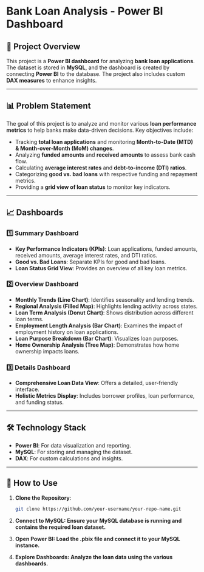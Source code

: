 # Bank Loan Analysis - Power BI Dashboard

## 📌 Project Overview
This project is a **Power BI dashboard** for analyzing **bank loan applications**. The dataset is stored in **MySQL**, and the dashboard is created by connecting **Power BI** to the database. The project also includes custom **DAX measures** to enhance insights.

---

## 📊 Problem Statement
The goal of this project is to analyze and monitor various **loan performance metrics** to help banks make data-driven decisions. Key objectives include:
- Tracking **total loan applications** and monitoring **Month-to-Date (MTD) & Month-over-Month (MoM) changes**.
- Analyzing **funded amounts** and **received amounts** to assess bank cash flow.
- Calculating **average interest rates** and **debt-to-income (DTI) ratios**.
- Categorizing **good vs. bad loans** with respective funding and repayment metrics.
- Providing a **grid view of loan status** to monitor key indicators.

---

## 📈 Dashboards
### 1️⃣ Summary Dashboard
- **Key Performance Indicators (KPIs)**: Loan applications, funded amounts, received amounts, average interest rates, and DTI ratios.
- **Good vs. Bad Loans**: Separate KPIs for good and bad loans.
- **Loan Status Grid View**: Provides an overview of all key loan metrics.

### 2️⃣ Overview Dashboard
- **Monthly Trends (Line Chart)**: Identifies seasonality and lending trends.
- **Regional Analysis (Filled Map)**: Highlights lending activity across states.
- **Loan Term Analysis (Donut Chart)**: Shows distribution across different loan terms.
- **Employment Length Analysis (Bar Chart)**: Examines the impact of employment history on loan applications.
- **Loan Purpose Breakdown (Bar Chart)**: Visualizes loan purposes.
- **Home Ownership Analysis (Tree Map)**: Demonstrates how home ownership impacts loans.

### 3️⃣ Details Dashboard
- **Comprehensive Loan Data View**: Offers a detailed, user-friendly interface.
- **Holistic Metrics Display**: Includes borrower profiles, loan performance, and funding status.

---

## 🛠️ Technology Stack
- **Power BI**: For data visualization and reporting.
- **MySQL**: For storing and managing the dataset.
- **DAX**: For custom calculations and insights.

---

## 🚀 How to Use
1. **Clone the Repository**:
   ```bash
   git clone https://github.com/your-username/your-repo-name.git
   ```
2. **Connect to MySQL: Ensure your MySQL database is running and contains the required loan dataset.**

3. **Open Power BI: Load the .pbix file and connect it to your MySQL instance.**

4. **Explore Dashboards: Analyze the loan data using the various dashboards.**
